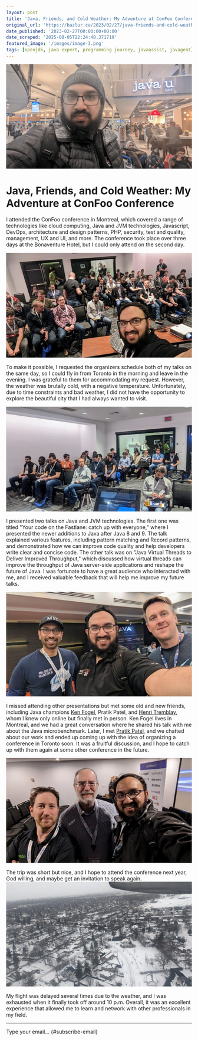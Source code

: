 ```yaml
---
layout: post
title: 'Java, Friends, and Cold Weather: My Adventure at ConFoo Conference'
original_url: 'https://bazlur.ca/2023/02/27/java-friends-and-cold-weather-my-adventure-at-confoo-conference/'
date_published: '2023-02-27T00:00:00+00:00'
date_scraped: '2025-08-05T22:24:48.371719'
featured_image: '/images/image-3.png'
tags: [openjdk, java expert, programming journey, javaassist, javagent]
---
```


![](/images/image-3.png)

Java, Friends, and Cold Weather: My Adventure at ConFoo Conference
==================================================================

I attended the ConFoo conference in Montreal, which covered a range of technologies like cloud computing, Java and JVM technologies, Javascript, DevOps, architecture and design patterns, PHP, security, test and quality, management, UX and UI, and more. The conference took place over three days at the Bonaventure Hotel, but I could only attend on the second day.

![](/images/pxl-20230223-204517242-700x394.jpg)

To make it possible, I requested the organizers schedule both of my talks on the same day, so I could fly in from Toronto in the morning and leave in the evening. I was grateful to them for accommodating my request. However, the weather was brutally cold, with a negative temperature. Unfortunately, due to time constraints and bad weather, I did not have the opportunity to explore the beautiful city that I had always wanted to visit.

![](/images/pxl-20230223-195714931-700x394.jpg)

I presented two talks on Java and JVM technologies. The first one was titled "Your code on the Fastlane: catch up with everyone," where I presented the newer additions to Java after Java 8 and 9. The talk explained various features, including pattern matching and Record patterns, and demonstrated how we can improve code quality and help developers write clear and concise code. The other talk was on "Java Virtual Threads to Deliver Improved Throughput," which discussed how virtual threads can improve the throughput of Java server-side applications and reshape the future of Java. I was fortunate to have a great audience who interacted with me, and I received valuable feedback that will help me improve my future talks.

![](/images/pxl-20230223-210951111-700x394.jpg)

I missed attending other presentations but met some old and new friends, including Java champions [Ken Fogel](https://twitter.com/omniprof), Pratik Patel, and [Henri Tremblay](https://twitter.com/henri_tremblay), whom I knew only online but finally met in person. Ken Fogel lives in Montreal, and we had a great conversation where he shared his talk with me about the Java microbenchmark. Later, I met [Pratik Patel](https://twitter.com/prpatel), and we chatted about our work and ended up coming up with the idea of organizing a conference in Toronto soon. It was a fruitful discussion, and I hope to catch up with them again at some other conference in the future.

![](/images/pxl-20230223-184610646-700x394.jpg)

The trip was short but nice, and I hope to attend the conference next year, God willing, and maybe get an invitation to speak again.  
![](/images/pxl-20230223-142427620-700x394.jpg)

My flight was delayed several times due to the weather, and I was exhausted when it finally took off around 10 p.m. Overall, it was an excellent experience that allowed me to learn and network with other professionals in my field.

*** ** * ** ***

Type your email... {#subscribe-email}
